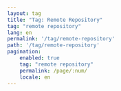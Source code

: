 ```yaml
---
layout: tag
title: "Tag: Remote Repository"
tag: "remote repository"
lang: en
permalink: '/tag/remote-repository'
path: '/tag/remote-repository'
pagination:
    enabled: true
    tag: "remote repository"
    permalink: /page/:num/
    locale: en
---
```

